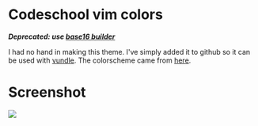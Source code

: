 # Codeschool vim colors

***Deprecated: use [base16 builder][3]***

I had no hand in making this theme. I've simply added it to github so it can be used with [vundle][1]. The colorscheme came from [here][2].

# Screenshot
![](http://astonj.com/wp-content/uploads/2012/06/vim2.png)

  [1]: https://github.com/gmarik/vundle
  [2]: http://astonj.com/tech/vim-for-ruby-rails-and-a-sexy-theme/
  [3]: https://github.com/chriskempson/base16-builder/blob/master/schemes/codeschool.yml
